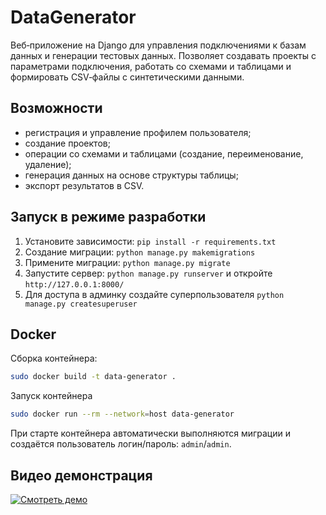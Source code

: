 # DataGenerator

Веб‑приложение на Django для управления подключениями к базам данных и генерации тестовых данных. Позволяет создавать проекты с параметрами подключения, работать со схемами и таблицами и формировать CSV‑файлы с синтетическими данными.

## Возможности

- регистрация и управление профилем пользователя;
- создание проектов;
- операции со схемами и таблицами (создание, переименование, удаление);
- генерация данных на основе структуры таблицы;
- экспорт результатов в CSV.

## Запуск в режиме разработки

1. Установите зависимости: `pip install -r requirements.txt`
2. Создание миграции: `python manage.py makemigrations`
2. Примените миграции: `python manage.py migrate`
3. Запустите сервер: `python manage.py runserver` и откройте `http://127.0.0.1:8000/`
4. Для доступа в админку создайте суперпользователя `python manage.py createsuperuser`

## Docker

Сборка контейнера:
```bash
sudo docker build -t data-generator .
```

Запуск контейнера
```bash
sudo docker run --rm --network=host data-generator
```

При старте контейнера автоматически выполняются миграции и создаётся пользователь логин/пароль: `admin`/`admin`.


## Видео демонстрация

[![Смотреть демо](https://img.youtube.com/vi/endnZu9CmkE/maxresdefault.jpg)](https://www.youtube.com/watch?v=endnZu9CmkE)
